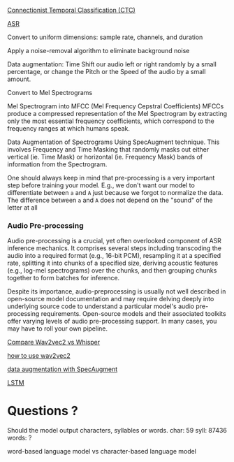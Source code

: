 
[Connectionist Temporal Classification (CTC)](https://distill.pub/2017/ctc/)

[ASR](https://towardsdatascience.com/audio-deep-learning-made-simple-automatic-speech-recognition-asr-how-it-works-716cfce4c706)

Convert to uniform dimensions: sample rate, channels, and duration

Apply a noise-removal algorithm to eliminate background noise

Data augmentation: Time Shift our audio left or right randomly by a small percentage, or change the Pitch or the Speed of the audio by a small amount.

Convert to Mel Spectrograms

Mel Spectrogram into MFCC (Mel Frequency Cepstral Coefficients)
MFCCs produce a compressed representation of the Mel Spectrogram by extracting only the most essential frequency coefficients, which correspond to the frequency ranges at which humans speak.

Data Augmentation of Spectrograms
Using SpecAugment technique. This involves Frequency and Time Masking that randomly masks out either vertical (ie. Time Mask) or horizontal (ie. Frequency Mask) bands of information from the Spectrogram.

One should always keep in mind that pre-processing is a very important step before training your model. E.g., we don't want our model to differentiate between `a` and `A` just because we forgot to normalize the data. The difference between `a` and `A` does not depend on the "sound" of the letter at all

### Audio Pre-processing

Audio pre-processing is a crucial, yet often overlooked component of ASR inference mechanics. It comprises several steps including transcoding the audio into a required format (e.g., 16-bit PCM), resampling it at a specified rate, splitting it into chunks of a specified size, deriving acoustic features (e.g., log-mel spectrograms) over the chunks, and then grouping chunks together to form batches for inference.

Despite its importance, audio-preprocessing is usually not well described in open-source model documentation and may require delving deeply into underlying source code to understand a particular model's audio pre-processing requirements. Open-source models and their associated toolkits offer varying levels of audio pre-processing support. In many cases, you may have to roll your own pipeline.

[Compare Wav2vec2 vs Whisper](https://blog.deepgram.com/benchmarking-top-open-source-speech-models/)

[how to use wav2vec2](https://medium.com/att-israel/use-a-very-good-speech-recognition-model-with-pytorch-89ecc126ef7b)

[data augmentation with SpecAugment ](https://arxiv.org/pdf/1904.08779.pdf)


[LSTM](http://colah.github.io/posts/2015-08-Understanding-LSTMs/)
# Questions ?
Should the model output characters, syllables or words.
char: 59
syll: 87436
words: ?

word-based language model vs character-based language model